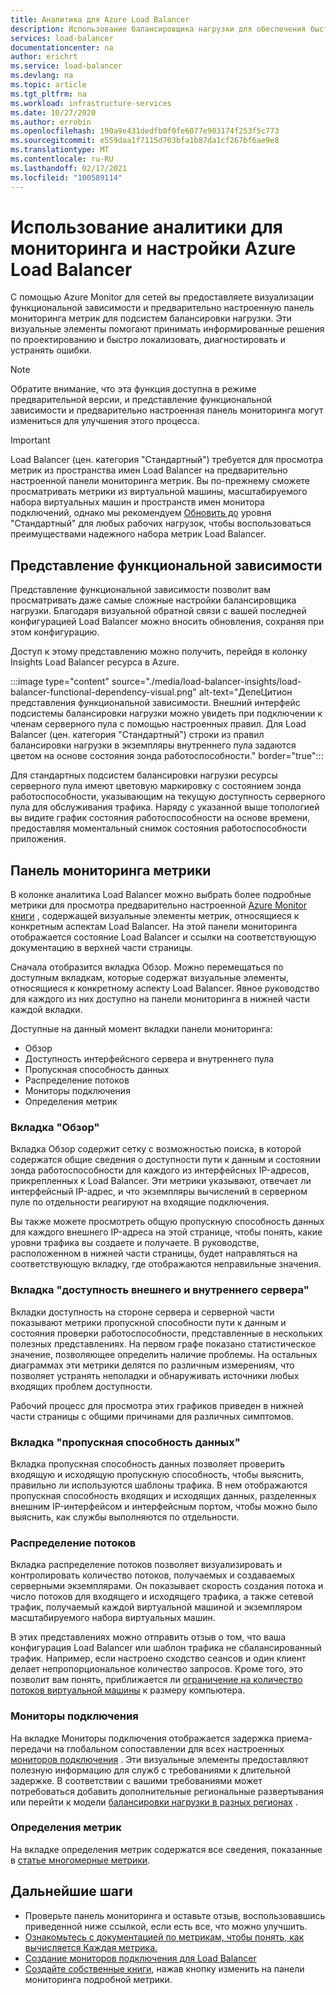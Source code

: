 ```yaml
---
title: Аналитика для Azure Load Balancer
description: Использование балансировщика нагрузки для обеспечения быстрой локализации и информирования решений по проектированию
services: load-balancer
documentationcenter: na
author: erichrt
ms.service: load-balancer
ms.devlang: na
ms.topic: article
ms.tgt_pltfrm: na
ms.workload: infrastructure-services
ms.date: 10/27/2020
ms.author: errobin
ms.openlocfilehash: 190a9e431dedfb0f0fe6077e903174f253f5c773
ms.sourcegitcommit: e559daa1f7115d703bfa1b87da1cf267bf6ae9e8
ms.translationtype: MT
ms.contentlocale: ru-RU
ms.lasthandoff: 02/17/2021
ms.locfileid: "100589114"
---
```

# <a name="using-insights-to-monitor-and-configure-your-azure-load-balancer"></a>Использование аналитики для мониторинга и настройки Azure Load Balancer

С помощью Azure Monitor для сетей вы предоставляете визуализации функциональной зависимости и предварительно настроенную панель мониторинга метрик для подсистем балансировки нагрузки. Эти визуальные элементы помогают принимать информированные решения по проектированию и быстро локализовать, диагностировать и устранять ошибки.

>[!NOTE] 
>Обратите внимание, что эта функция доступна в режиме предварительной версии, и представление функциональной зависимости и предварительно настроенная панель мониторинга могут измениться для улучшения этого процесса.

>[!IMPORTANT]
>Load Balancer (цен. категория "Стандартный") требуется для просмотра метрик из пространства имен Load Balancer на предварительно настроенной панели мониторинга метрик. Вы по-прежнему сможете просматривать метрики из виртуальной машины, масштабируемого набора виртуальных машин и пространств имен монитора подключений, однако мы рекомендуем [Обновить до](./upgrade-basic-standard.md) уровня "Стандартный" для любых рабочих нагрузок, чтобы воспользоваться преимуществами надежного набора метрик Load Balancer.

## <a name="functional-dependency-view"></a>Представление функциональной зависимости

Представление функциональной зависимости позволит вам просматривать даже самые сложные настройки балансировщика нагрузки. Благодаря визуальной обратной связи с вашей последней конфигурацией Load Balancer можно вносить обновления, сохраняя при этом конфигурацию.

Доступ к этому представлению можно получить, перейдя в колонку Insights Load Balancer ресурса в Azure.

:::image type="content" source="./media/load-balancer-insights/load-balancer-functional-dependency-visual.png" alt-text="ДепеЦитион представления функциональной зависимости. Внешний интерфейс подсистемы балансировки нагрузки можно увидеть при подключении к членам серверного пула с помощью настроенных правил. Для Load Balancer (цен. категория &quot;Стандартный&quot;) строки из правил балансировки нагрузки в экземпляры внутреннего пула задаются цветом на основе состояния зонда работоспособности." border="true":::

Для стандартных подсистем балансировки нагрузки ресурсы серверного пула имеют цветовую маркировку с состоянием зонда работоспособности, указывающим на текущую доступность серверного пула для обслуживания трафика. Наряду с указанной выше топологией вы видите график состояния работоспособности на основе времени, предоставляя моментальный снимок состояния работоспособности приложения.

## <a name="metrics-dashboard"></a>Панель мониторинга метрики

В колонке аналитика Load Balancer можно выбрать более подробные метрики для просмотра предварительно настроенной [Azure Monitor книги](../azure-monitor/visualize/workbooks-overview.md) , содержащей визуальные элементы метрик, относящиеся к конкретным аспектам Load Balancer. На этой панели мониторинга отображается состояние Load Balancer и ссылки на соответствующую документацию в верхней части страницы.

Сначала отобразится вкладка Обзор. Можно перемещаться по доступным вкладкам, которые содержат визуальные элементы, относящиеся к конкретному аспекту Load Balancer. Явное руководство для каждого из них доступно на панели мониторинга в нижней части каждой вкладки.

Доступные на данный момент вкладки панели мониторинга:
* Обзор
* Доступность интерфейсного сервера и внутреннего пула
* Пропускная способность данных
* Распределение потоков
* Мониторы подключения
* Определения метрик 

### <a name="overview-tab"></a>Вкладка "Обзор"
Вкладка Обзор содержит сетку с возможностью поиска, в которой содержатся общие сведения о доступности пути к данным и состоянии зонда работоспособности для каждого из интерфейсных IP-адресов, прикрепленных к Load Balancer. Эти метрики указывают, отвечает ли интерфейсный IP-адрес, и что экземпляры вычислений в серверном пуле по отдельности реагируют на входящие подключения.

Вы также можете просмотреть общую пропускную способность данных для каждого внешнего IP-адреса на этой странице, чтобы понять, какие уровни трафика вы создаете и получаете. В руководстве, расположенном в нижней части страницы, будет направляться на соответствующую вкладку, где отображаются неправильные значения.

### <a name="frontend-and-backend-availability-tab"></a>Вкладка "доступность внешнего и внутреннего сервера"
Вкладки доступность на стороне сервера и серверной части показывают метрики пропускной способности пути к данным и состояния проверки работоспособности, представленные в нескольких полезных представлениях. На первом графе показано статистическое значение, позволяющее определить наличие проблемы. На остальных диаграммах эти метрики делятся по различным измерениям, что позволяет устранять неполадки и обнаруживать источники любых входящих проблем доступности.

Рабочий процесс для просмотра этих графиков приведен в нижней части страницы с общими причинами для различных симптомов. 

### <a name="data-throughput-tab"></a>Вкладка "пропускная способность данных"
Вкладка пропускная способность данных позволяет проверить входящую и исходящую пропускную способность, чтобы выяснить, правильно ли используются шаблоны трафика. В нем отображаются пропускная способность входящих и исходящих данных, разделенных внешним IP-интерфейсом и интерфейсным портом, чтобы можно было выяснить, как службы выполняются по отдельности.

### <a name="flow-distribution"></a>Распределение потоков
Вкладка распределение потоков позволяет визуализировать и контролировать количество потоков, получаемых и создаваемых серверными экземплярами. Он показывает скорость создания потока и число потоков для входящего и исходящего трафика, а также сетевой трафик, получаемый каждой виртуальной машиной и экземпляром масштабируемого набора виртуальных машин. 

В этих представлениях можно отправить отзыв о том, что ваша конфигурация Load Balancer или шаблон трафика не сбалансированный трафик. Например, если настроено сходство сеансов и один клиент делает непропорциональное количество запросов. Кроме того, это позволит вам понять, приближается ли [ограничение на количество потоков виртуальной машины](../virtual-network/virtual-machine-network-throughput.md#flow-limits-and-active-connections-recommendations) к размеру компьютера.

### <a name="connection-monitors"></a>Мониторы подключения
На вкладке Мониторы подключения отображается задержка приема-передачи на глобальном сопоставлении для всех настроенных [мониторов подключения](../network-watcher/connection-monitor.md)  . Эти визуальные элементы предоставляют полезную информацию для служб с требованиями к длительной задержке. В соответствии с вашими требованиями может потребоваться добавить дополнительные региональные развертывания или перейти к модели [балансировки нагрузки в разных регионах](./cross-region-overview.md) .

### <a name="metric-definitions"></a>Определения метрик
На вкладке определения метрик содержатся все сведения, показанные в [статье многомерные метрики](./load-balancer-standard-diagnostics.md#multi-dimensional-metrics).

## <a name="next-steps"></a>Дальнейшие шаги
* Проверьте панель мониторинга и оставьте отзыв, воспользовавшись приведенной ниже ссылкой, если есть все, что можно улучшить.
* [Ознакомьтесь с документацией по метрикам, чтобы понять, как вычисляется Каждая метрика.](./load-balancer-standard-diagnostics.md#multi-dimensional-metrics)
* [Создание мониторов подключения для Load Balancer](../network-watcher/connection-monitor.md)
* [Создайте собственные книги](../azure-monitor/visualize/workbooks-overview.md), нажав кнопку изменить на панели мониторинга подробной метрики.
